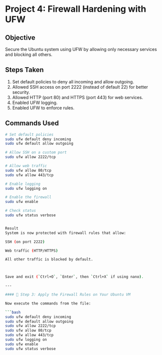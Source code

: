 # Project 4: Firewall Hardening with UFW

## Objective
Secure the Ubuntu system using UFW by allowing only necessary services and blocking all others.

## Steps Taken

1. Set default policies to deny all incoming and allow outgoing.
2. Allowed SSH access on port 2222 (instead of default 22) for better security.
3. Allowed HTTP (port 80) and HTTPS (port 443) for web services.
4. Enabled UFW logging.
5. Enabled UFW to enforce rules.

## Commands Used

```bash
# Set default policies
sudo ufw default deny incoming
sudo ufw default allow outgoing

# Allow SSH on a custom port
sudo ufw allow 2222/tcp

# Allow web traffic
sudo ufw allow 80/tcp
sudo ufw allow 443/tcp

# Enable logging
sudo ufw logging on

# Enable the firewall
sudo ufw enable

# Check status
sudo ufw status verbose


Result
System is now protected with firewall rules that allow:

SSH (on port 2222)

Web traffic (HTTP/HTTPS)

All other traffic is blocked by default.



Save and exit (`Ctrl+O`, `Enter`, then `Ctrl+X` if using nano).

---

#### 🔹 Step 3: Apply the Firewall Rules on Your Ubuntu VM

Now execute the commands from the file:

```bash
sudo ufw default deny incoming
sudo ufw default allow outgoing
sudo ufw allow 2222/tcp
sudo ufw allow 80/tcp
sudo ufw allow 443/tcp
sudo ufw logging on
sudo ufw enable
sudo ufw status verbose
